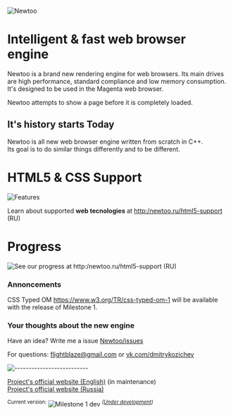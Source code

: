 ![Newtoo](http://newtoo.ru/resources/github/banner.png?u=7)  

# Intelligent & fast web browser engine

Newtoo is a brand new rendering engine for web browsers. Its main drives are high performance, standard compliance and low memory consumption. It's designed to be used in the Magenta web browser.
  
Newtoo attempts to show a page before it is completely loaded.  

## It's history starts Today

Newtoo is all new web browser engine written from scratch in C++.  
Its goal is to do similar things differently and to be different.

# HTML5 & CSS Support   

![Features](http://newtoo.ucoz.net/resources/github/features.png?u=1)

Learn about supported **web tecnologies** at <http:/newtoo.ru/html5-support> (RU)

# Progress
![See our progress at <http:/newtoo.ru/html5-support> (RU)](http://newtoo.ru/resources/github/progress.png?u=5)  

### Annoncements  

CSS Typed OM <https://www.w3.org/TR/css-typed-om-1> will be available with the release of Milestone 1.

### Your thoughts about the new engine

Have an idea? Write me a issue [Newtoo/issues](https://github.com/FlightBlaze/Newtoo/issues)

For questions: flightblaze@gmail.com or [vk.com/dmitrykozichev](https://vk.com/dmitrykozichev)

![--------------------------](http://newtoo.ucoz.net/resources/github/splitter.png)
  
[Project's official website (English)](http://newtoo.ru/en-us/ "Newtoo website EN-US") (in maintenance)  
[Project's official website (Russia)](http://newtoo.ru/ "Newtoo website RU")

<sup>Current version:</sup> ![Milestone 1 dev](http://newtoo.ucoz.net/resources/github/version.png) <sup>*([Under development](https://github.com/FlightBlaze/Newtoo/blob/master/TODO.md))*</sup>
